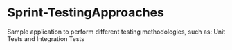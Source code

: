 # Sprint-TestingApproaches
Sample application to perform different testing methodologies, such as: Unit Tests and Integration Tests
